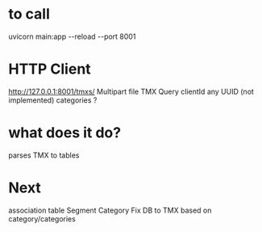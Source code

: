 # to call
uvicorn main:app --reload --port 8001

# HTTP Client
http://127.0.0.1:8001/tmxs/
Multipart
file TMX
Query
clientId any UUID (not implemented)
categories ?

# what does it do?
parses TMX to tables

# Next
association table Segment Category Fix
DB to TMX based on category/categories

# 